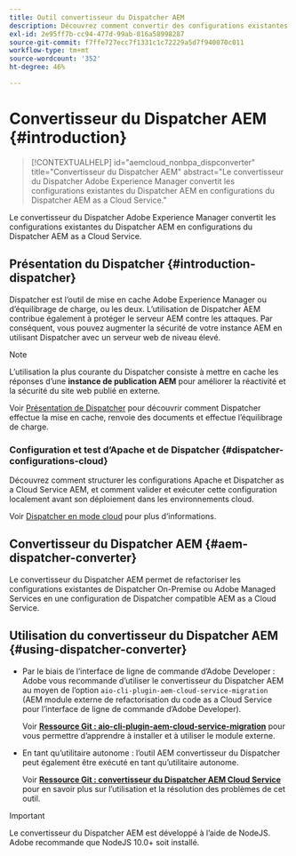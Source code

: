 ```yaml
---
title: Outil convertisseur du Dispatcher AEM
description: Découvrez comment convertir des configurations existantes sur AEM Dispatcher en configurations sur AEM Dispatcher as a Cloud Service.
exl-id: 2e95ff7b-cc94-477d-99ab-816a58998287
source-git-commit: f7ffe727ecc7f1331c1c72229a5d7f940070c011
workflow-type: tm+mt
source-wordcount: '352'
ht-degree: 46%

---
```


# Convertisseur du Dispatcher AEM {#introduction}

>[!CONTEXTUALHELP]
>id="aemcloud_nonbpa_dispconverter"
>title="Convertisseur du Dispatcher AEM"
>abstract="Le convertisseur du Dispatcher Adobe Experience Manager convertit les configurations existantes du Dispatcher AEM en configurations du Dispatcher AEM as a Cloud Service."

Le convertisseur du Dispatcher Adobe Experience Manager convertit les configurations existantes du Dispatcher AEM en configurations du Dispatcher AEM as a Cloud Service.

## Présentation du Dispatcher {#introduction-dispatcher}

Dispatcher est l’outil de mise en cache Adobe Experience Manager ou d’équilibrage de charge, ou les deux. L’utilisation de Dispatcher AEM contribue également à protéger le serveur AEM contre les attaques. Par conséquent, vous pouvez augmenter la sécurité de votre instance AEM en utilisant Dispatcher avec un serveur web de niveau élevé.

>[!NOTE]
>L’utilisation la plus courante du Dispatcher consiste à mettre en cache les réponses d’une **instance de publication AEM** pour améliorer la réactivité et la sécurité du site web publié en externe.

Voir [Présentation de Dispatcher](https://experienceleague.adobe.com/docs/experience-manager-dispatcher/using/dispatcher.html?lang=fr) pour découvrir comment Dispatcher effectue la mise en cache, renvoie des documents et effectue l’équilibrage de charge.

### Configuration et test d’Apache et de Dispatcher {#dispatcher-configurations-cloud}

Découvrez comment structurer les configurations Apache et Dispatcher as a Cloud Service AEM, et comment valider et exécuter cette configuration localement avant son déploiement dans les environnements cloud.

Voir [Dispatcher en mode cloud](https://experienceleague.adobe.com/docs/experience-manager-cloud-service/content/implementing/content-delivery/disp-overview.html?lang=fr) pour plus d’informations.

## Convertisseur du Dispatcher AEM {#aem-dispatcher-converter}

Le convertisseur du Dispatcher AEM permet de refactoriser les configurations existantes de Dispatcher On-Premise ou Adobe Managed Services en une configuration de Dispatcher compatible AEM as a Cloud Service.

## Utilisation du convertisseur du Dispatcher AEM {#using-dispatcher-converter}

* Par le biais de l’interface de ligne de commande d’Adobe Developer : Adobe vous recommande d’utiliser le convertisseur du Dispatcher AEM au moyen de l’option `aio-cli-plugin-aem-cloud-service-migration` (AEM module externe de refactorisation du code as a Cloud Service pour l’interface de ligne de commande d’Adobe Developer).

  Voir **[Ressource Git : aio-cli-plugin-aem-cloud-service-migration](https://github.com/adobe/aio-cli-plugin-aem-cloud-service-migration#introduction)** pour vous permettre d’apprendre à installer et à utiliser le module externe.

* En tant qu’utilitaire autonome : l’outil AEM convertisseur du Dispatcher peut également être exécuté en tant qu’utilitaire autonome.

  Voir **[Ressource Git : convertisseur du Dispatcher AEM Cloud Service](https://github.com/adobe/aem-cloud-service-source-migration/tree/master/packages/dispatcher-converter)** pour en savoir plus sur l’utilisation et la résolution des problèmes de cet outil.

>[!IMPORTANT]
>Le convertisseur du Dispatcher AEM est développé à l’aide de NodeJS. Adobe recommande que NodeJS 10.0+ soit installé.
